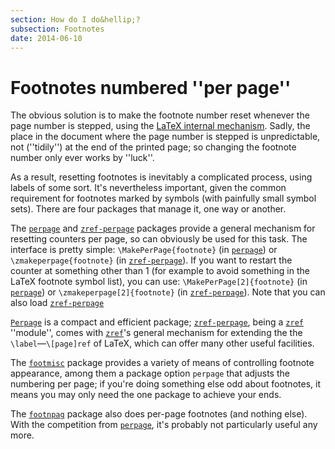 ```yaml
---
section: How do I do&hellip;?
subsection: Footnotes
date: 2014-06-10
---
```

# Footnotes numbered ''per page''

The obvious solution is to make the footnote number reset whenever the
page number is stepped, using the 
[LaTeX internal mechanism](FAQ-addtoreset.md).  Sadly, the place
in the document where the page number is stepped is unpredictable, not
(''tidily'') at the end of the printed page; so changing the footnote
number only ever works by ''luck''.

As a result, resetting footnotes is inevitably a complicated process,
using labels of some sort.  It's nevertheless important, given the
common requirement for footnotes marked by symbols (with painfully
small symbol sets).  There are four packages that manage it, one way
or another.

The [`perpage`](https://ctan.org/pkg/perpage) and [`zref-perpage`](https://ctan.org/pkg/zref-perpage) packages provide a
general mechanism for resetting counters per page, so can obviously be
used for this task.  The interface is pretty simple:
`\MakePerPage{footnote}` (in [`perpage`](https://ctan.org/pkg/perpage)) or
`\zmakeperpage{footnote}` (in [`zref-perpage`](https://ctan.org/pkg/zref-perpage)).  If
you want to restart the counter at something other than&nbsp;1 (for example
to avoid something in the LaTeX footnote symbol list), you can use:
`\MakePerPage[2]{footnote}` (in [`perpage`](https://ctan.org/pkg/perpage)) or
`\zmakeperpage[2]{footnote}` (in [`zref-perpage`](https://ctan.org/pkg/zref-perpage)).
Note that you can also load [`zref-perpage`](https://ctan.org/pkg/zref-perpage) 

[`Perpage`](https://ctan.org/pkg/Perpage) is a compact and efficient package;
[`zref-perpage`](https://ctan.org/pkg/zref-perpage), being a [`zref`](https://ctan.org/pkg/zref) ''module'', comes with
[`zref`](https://ctan.org/pkg/zref)'s general mechanism for extending the the
`\label`&mdash;`\[page]ref` of LaTeX, which can offer many other
useful facilities.

The [`footmisc`](https://ctan.org/pkg/footmisc) package provides a variety of means of
controlling footnote appearance, among them a package option
`perpage` that adjusts the numbering per page; if you're
doing something else odd about footnotes, it means you may only need
the one package to achieve your ends.

The [`footnpag`](https://ctan.org/pkg/footnpag) package also does per-page footnotes (and
nothing else).  With the competition from [`perpage`](https://ctan.org/pkg/perpage), it's
probably not particularly useful any more.


